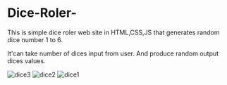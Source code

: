 # Dice-Roler-
This is simple dice roler web site in HTML,CSS,JS that generates random dice number 1 to 6.

It'can take number of dices input from user.
And produce random output dices values.


![dice3](https://github.com/Lokesh810z2002/Dice-Roler-/assets/103811629/96b0afbe-f627-4945-b93d-b6fdef311965)
![dice2](https://github.com/Lokesh810z2002/Dice-Roler-/assets/103811629/ac6cc141-601e-4b54-8f8c-805e48b29313)
![dice1](https://github.com/Lokesh810z2002/Dice-Roler-/assets/103811629/4c3e318f-566a-4bbf-aa84-21ab744cc7bf)
